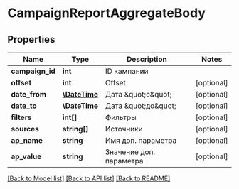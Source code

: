 # CampaignReportAggregateBody

## Properties
Name | Type | Description | Notes
------------ | ------------- | ------------- | -------------
**campaign_id** | **int** | ID кампании | 
**offset** | **int** | Offset | [optional] 
**date_from** | [**\DateTime**](Date.md) | Дата \&quot;с\&quot; | [optional] 
**date_to** | [**\DateTime**](Date.md) | Дата \&quot;до\&quot; | [optional] 
**filters** | **int[]** | Фильтры | [optional] 
**sources** | **string[]** | Источники | [optional] 
**ap_name** | **string** | Имя доп. параметра | [optional] 
**ap_value** | **string** | Значение доп. параметра | [optional] 

[[Back to Model list]](../README.md#documentation-for-models) [[Back to API list]](../README.md#documentation-for-api-endpoints) [[Back to README]](../README.md)


